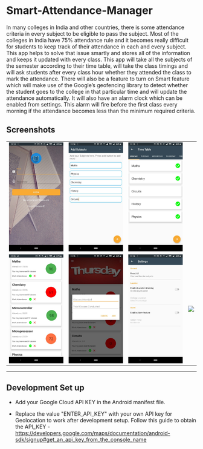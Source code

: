 # Smart-Attendance-Manager

In many colleges in India and other countries, there is some attendance criteria in every subject to be eligible to pass the subject. Most of the colleges in India have 75% attendance rule and it becomes really difficult for students to keep track of their attendance in each and every subject. This app helps to solve that issue smartly and stores all of the information and keeps it updated with every class. This app will take all the subjects of the semester according to their time table, will take the class timings and will ask students after every class hour whether they attended the class to mark the attendance. There will also be a feature to turn on Smart feature which will make use of the Google’s geofencing library to detect whether the student goes to the college in that particular time and will update the attendance automatically. It will also have an alarm clock which can be enabled from settings. This alarm will fire before the first class every morning if the attendance becomes less than the minimum required criteria. 

## Screenshots

  <table>
    <tr>
     <td><img src="./docs/1login.jpg"></td>
     <td><img src="./docs/2add_sub.jpg"></td>
     <td><img src="./docs/3add_time_table.jpg"></td>
     <tr> 
      <td><img src="./docs/4attendance_page.jpg"></td>
      <td><img src="./docs/5add_previous_attendance.jpg"></td>
      <td><img src="./docs/6settings.jpg"></td>
      <td><img src="./docs/7widget.jpg.jpg"></td>
    </tr>
  </table>
  
---

## Development Set up

* Add your Google Cloud API KEY in the Android manifest file.
 
* Replace the value "ENTER_API_KEY" with your own API key for Geolocation to work after development setup. Follow this guide to obtain the API_KEY - https://developers.google.com/maps/documentation/android-sdk/signup#get_an_api_key_from_the_console_name
